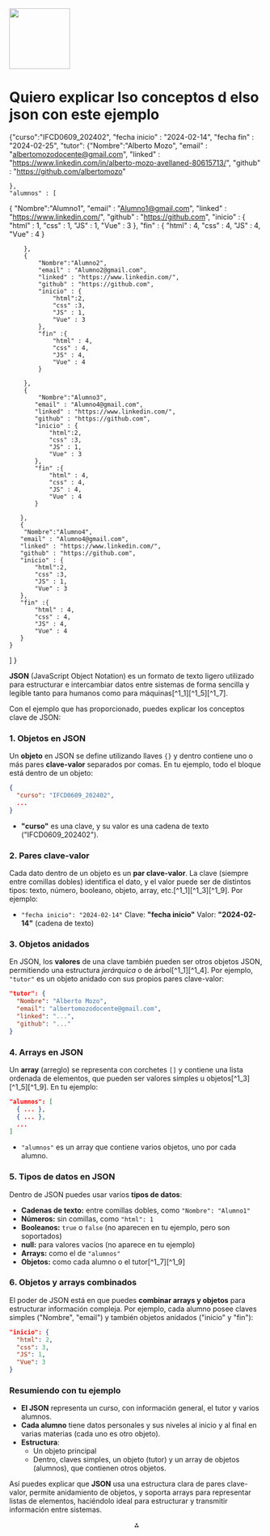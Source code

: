 <img src="https://r2cdn.perplexity.ai/pplx-full-logo-primary-dark%402x.png" class="logo" width="120"/>

# Quiero explicar lso conceptos d elso json con este ejemplo

{"curso":"IFCD0609_202402",
"fecha inicio" : "2024-02-14",
"fecha fin" : "2024-02-25",
"tutor":
{"Nombre":"Alberto Mozo",
"email" : "albertomozodocente@gmail.com",
"linked" : "https://www.linkedin.com/in/alberto-mozo-avellaned-80615713/",
"github" : "https://github.com/albertomozo"

    },
    "alumnos" : [
{
"Nombre":"Alumno1",
"email" : "Alumno1@gmail.com",
"linked" : "https://www.linkedin.com/",
"github" : "https://github.com",
"inicio" : {
"html" : 1,
"css" : 1,
"JS" : 1,
"Vue" : 3
},
"fin" : {
"html" : 4,
"css" : 4,
"JS" : 4,
"Vue" : 4
}

        },
        {
            "Nombre":"Alumno2",
            "email" : "Alumno2@gmail.com",
            "linked" : "https://www.linkedin.com/",
            "github" : "https://github.com",
            "inicio" : {     
                "html":2,
                "css" :3,
                "JS" : 1,
                "Vue" : 3
            },
            "fin" :{     
                "html" : 4,
                "css" : 4,
                "JS" : 4,
                "Vue" : 4 
            } 
        
        },
        {
            "Nombre":"Alumno3",
           "email" : "Alumno4@gmail.com",
           "linked" : "https://www.linkedin.com/",
           "github" : "https://github.com",
           "inicio" : {     
               "html":2,
               "css" :3,
               "JS" : 1,
               "Vue" : 3
           },
           "fin" :{     
               "html" : 4,
               "css" : 4,
               "JS" : 4,
               "Vue" : 4 
           } 
       
       },
       {
        "Nombre":"Alumno4",
       "email" : "Alumno4@gmail.com",
       "linked" : "https://www.linkedin.com/",
       "github" : "https://github.com",
       "inicio" : {     
           "html":2,
           "css" :3,
           "JS" : 1,
           "Vue" : 3
       },
       "fin" :{     
           "html" : 4,
           "css" : 4,
           "JS" : 4,
           "Vue" : 4 
       } 
    }
]
}

**JSON** (JavaScript Object Notation) es un formato de texto ligero utilizado para estructurar e intercambiar datos entre sistemas de forma sencilla y legible tanto para humanos como para máquinas[^1_1][^1_5][^1_7].

Con el ejemplo que has proporcionado, puedes explicar los conceptos clave de JSON:

### 1. Objetos en JSON

Un **objeto** en JSON se define utilizando llaves `{}` y dentro contiene uno o más pares **clave-valor** separados por comas.
En tu ejemplo, todo el bloque está dentro de un objeto:

```json
{
  "curso": "IFCD0609_202402",
  ...
}
```

- **"curso"** es una clave, y su valor es una cadena de texto ("IFCD0609_202402").


### 2. Pares clave-valor

Cada dato dentro de un objeto es un **par clave-valor**.
La clave (siempre entre comillas dobles) identifica el dato, y el valor puede ser de distintos tipos: texto, número, booleano, objeto, array, etc.[^1_1][^1_3][^1_9].
Por ejemplo:

- `"fecha inicio": "2024-02-14"`
Clave: **"fecha inicio"**
Valor: **"2024-02-14"** (cadena de texto)


### 3. Objetos anidados

En JSON, los **valores** de una clave también pueden ser otros objetos JSON, permitiendo una estructura *jerárquica* o de árbol[^1_1][^1_4].
Por ejemplo, `"tutor"` es un objeto anidado con sus propios pares clave-valor:

```json
"tutor": {
  "Nombre": "Alberto Mozo",
  "email": "albertomozodocente@gmail.com",
  "linked": "...",
  "github": "..."
}
```


### 4. Arrays en JSON

Un **array** (arreglo) se representa con corchetes `[]` y contiene una lista ordenada de elementos, que pueden ser valores simples u objetos[^1_3][^1_5][^1_9].
En tu ejemplo:

```json
"alumnos": [
  { ... }, 
  { ... }, 
  ...
]
```

- `"alumnos"` es un array que contiene varios objetos, uno por cada alumno.


### 5. Tipos de datos en JSON

Dentro de JSON puedes usar varios **tipos de datos**:

- **Cadenas de texto:** entre comillas dobles, como `"Nombre": "Alumno1"`
- **Números:** sin comillas, como `"html": 1`
- **Booleanos:** `true` o `false` (no aparecen en tu ejemplo, pero son soportados)
- **null:** para valores vacíos (no aparece en tu ejemplo)
- **Arrays:** como el de `"alumnos"`
- **Objetos:** como cada alumno o el tutor[^1_7][^1_9]


### 6. Objetos y arrays combinados

El poder de JSON está en que puedes **combinar arrays y objetos** para estructurar información compleja.
Por ejemplo, cada alumno posee claves simples ("Nombre", "email") y también objetos anidados ("inicio" y "fin"):

```json
"inicio": {
  "html": 2,
  "css": 3,
  "JS": 1,
  "Vue": 3
}
```


### Resumiendo con tu ejemplo

- **El JSON** representa un curso, con información general, el tutor y varios alumnos.
- **Cada alumno** tiene datos personales y sus niveles al inicio y al final en varias materias (cada uno es otro objeto).
- **Estructura**:
    - Un objeto principal
    - Dentro, claves simples, un objeto (tutor) y un array de objetos (alumnos), que contienen otros objetos.

Así puedes explicar que **JSON** usa una estructura clara de pares clave-valor, permite anidamiento de objetos, y soporta arrays para representar listas de elementos, haciéndolo ideal para estructurar y transmitir información entre sistemas.

<div style="text-align: center">⁂</div>



